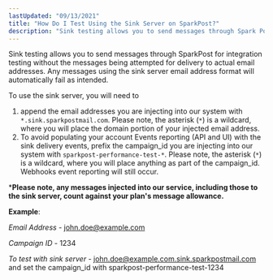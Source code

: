```yaml
---
lastUpdated: "09/13/2021"
title: "How Do I Test Using the Sink Server on SparkPost?"
description: "Sink testing allows you to send messages through Spark Post for integration testing without the messages being attempted for delivery to actual email addresses Any messages using the sink server email address format will automatically fail as intended To use the sink server you will need to append the email..."
---
```


Sink testing allows you to send messages through SparkPost for integration testing without the messages being attempted for delivery to actual email addresses. Any messages using the sink server email address format will automatically fail as intended.

To use the sink server, you will need to
1. append the email addresses you are injecting into our system with `*.sink.sparkpostmail.com`. Please note, the asterisk (`*`) is a wildcard, where you will place the domain portion of your injected email address.
2. To avoid populating your account Events reporting (API and UI) with the sink delivery events, prefix the campaign_id you are injecting into our system with `sparkpost-performance-test-*`. Please note, the asterisk (`*`) is a wildcard, where you will place anything as part of the campaign_id. Webhooks event reporting will still occur.

***Please note, any messages injected into our service, including those to the sink server, count against your plan's message allowance.**

**Example**:

*Email Address* - john.doe@example.com

*Campaign ID* - 1234

*To test with sink server* - john.doe@example.com.sink.sparkpostmail.com and set the campaign_id with sparkpost-performance-test-1234
